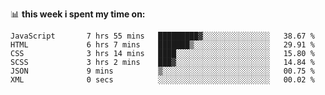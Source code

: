 📊 **this week i spent my time on:**
<!--START_SECTION:waka-->

```text
JavaScript       7 hrs 55 mins   █████████▓░░░░░░░░░░░░░░░   38.67 %
HTML             6 hrs 7 mins    ███████▒░░░░░░░░░░░░░░░░░   29.91 %
CSS              3 hrs 14 mins   ████░░░░░░░░░░░░░░░░░░░░░   15.80 %
SCSS             3 hrs 2 mins    ███▓░░░░░░░░░░░░░░░░░░░░░   14.84 %
JSON             9 mins          ▒░░░░░░░░░░░░░░░░░░░░░░░░   00.75 %
XML              0 secs          ░░░░░░░░░░░░░░░░░░░░░░░░░   00.02 %
```

<!--END_SECTION:waka-->
